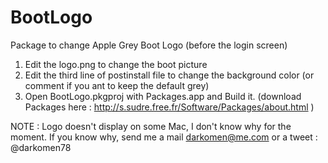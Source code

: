 BootLogo
==========

Package to change Apple Grey Boot Logo (before the login screen)

1. Edit the logo.png to change the boot picture
2. Edit the third line of postinstall file to change the background color (or comment if you ant to keep the default grey)
3. Open BootLogo.pkgproj with Packages.app and Build it. (download Packages here : http://s.sudre.free.fr/Software/Packages/about.html )

NOTE : Logo doesn't display on some Mac, I don't know why for the moment. If you know why, send me a mail darkomen@me.com or a tweet : @darkomen78
